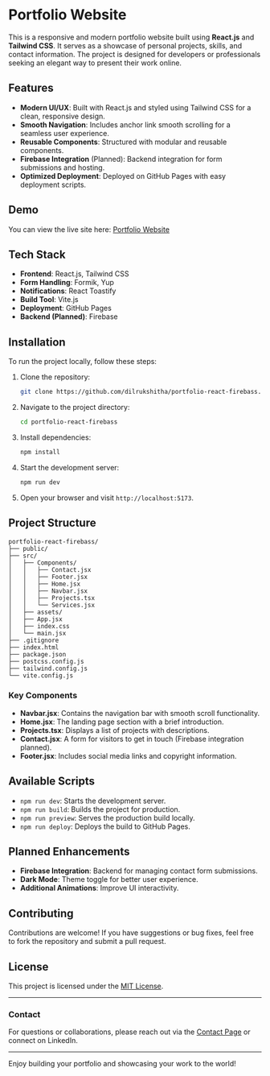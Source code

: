 # Portfolio Website

This is a responsive and modern portfolio website built using **React.js** and **Tailwind CSS**. It serves as a showcase of personal projects, skills, and contact information. The project is designed for developers or professionals seeking an elegant way to present their work online.

## Features

- **Modern UI/UX**: Built with React.js and styled using Tailwind CSS for a clean, responsive design.
- **Smooth Navigation**: Includes anchor link smooth scrolling for a seamless user experience.
- **Reusable Components**: Structured with modular and reusable components.
- **Firebase Integration** (Planned): Backend integration for form submissions and hosting.
- **Optimized Deployment**: Deployed on GitHub Pages with easy deployment scripts.

## Demo

You can view the live site here: [Portfolio Website](https://dilrukshitha.github.io/portfolio-react-firebass/)

## Tech Stack

- **Frontend**: React.js, Tailwind CSS
- **Form Handling**: Formik, Yup
- **Notifications**: React Toastify
- **Build Tool**: Vite.js
- **Deployment**: GitHub Pages
- **Backend (Planned)**: Firebase

## Installation

To run the project locally, follow these steps:

1. Clone the repository:
   ```bash
   git clone https://github.com/dilrukshitha/portfolio-react-firebass.git
   ```

2. Navigate to the project directory:
   ```bash
   cd portfolio-react-firebass
   ```

3. Install dependencies:
   ```bash
   npm install
   ```

4. Start the development server:
   ```bash
   npm run dev
   ```

5. Open your browser and visit `http://localhost:5173`.

## Project Structure

```
portfolio-react-firebass/
├── public/
├── src/
│   ├── Components/
│   │   ├── Contact.jsx
│   │   ├── Footer.jsx
│   │   ├── Home.jsx
│   │   ├── Navbar.jsx
│   │   ├── Projects.tsx
│   │   └── Services.jsx
│   ├── assets/
│   ├── App.jsx
│   ├── index.css
│   └── main.jsx
├── .gitignore
├── index.html
├── package.json
├── postcss.config.js
├── tailwind.config.js
└── vite.config.js
```

### Key Components

- **Navbar.jsx**: Contains the navigation bar with smooth scroll functionality.
- **Home.jsx**: The landing page section with a brief introduction.
- **Projects.tsx**: Displays a list of projects with descriptions.
- **Contact.jsx**: A form for visitors to get in touch (Firebase integration planned).
- **Footer.jsx**: Includes social media links and copyright information.

## Available Scripts

- `npm run dev`: Starts the development server.
- `npm run build`: Builds the project for production.
- `npm run preview`: Serves the production build locally.
- `npm run deploy`: Deploys the build to GitHub Pages.

## Planned Enhancements

- **Firebase Integration**: Backend for managing contact form submissions.
- **Dark Mode**: Theme toggle for better user experience.
- **Additional Animations**: Improve UI interactivity.

## Contributing

Contributions are welcome! If you have suggestions or bug fixes, feel free to fork the repository and submit a pull request.

## License

This project is licensed under the [MIT License](LICENSE).

---

### Contact

For questions or collaborations, please reach out via the [Contact Page](#) or connect on LinkedIn.

---

Enjoy building your portfolio and showcasing your work to the world!

